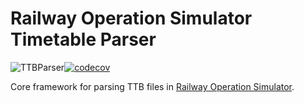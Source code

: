 # Railway Operation Simulator Timetable Parser
![TTBParser](https://github.com/artemis-beta/ttb-parser/workflows/TTBParser/badge.svg?event=push)[![codecov](https://codecov.io/gh/artemis-beta/ttb-parser/branch/master/graph/badge.svg)](https://codecov.io/gh/artemis-beta/ttb-parser)

Core framework for parsing TTB files in [Railway Operation Simulator](https://www.railwayoperationsimulator.com/).
